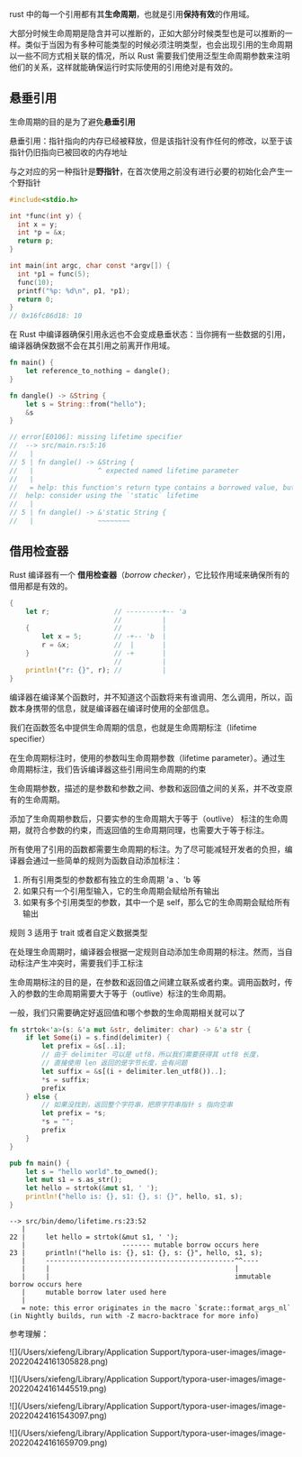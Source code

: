 rust 中的每一个引用都有其**生命周期**，也就是引用**保持有效**的作用域。

大部分时候生命周期是隐含并可以推断的，正如大部分时候类型也是可以推断的一样。类似于当因为有多种可能类型的时候必须注明类型，也会出现引用的生命周期以一些不同方式相关联的情况，所以 Rust 需要我们使用泛型生命周期参数来注明他们的关系，这样就能确保运行时实际使用的引用绝对是有效的。

## 悬垂引用

生命周期的目的是为了避免**悬垂引用**

悬垂引用：指针指向的内存已经被释放，但是该指针没有作任何的修改，以至于该指针仍旧指向已被回收的内存地址

与之对应的另一种指针是**野指针**，在首次使用之前没有进行必要的初始化会产生一个野指针

```c
#include<stdio.h>

int *func(int y) {
  int x = y;
  int *p = &x;
  return p;
}

int main(int argc, char const *argv[]) {
  int *p1 = func(5);
  func(10);
  printf("%p: %d\n", p1, *p1);
  return 0;
}
// 0x16fc86d18: 10
```

在 Rust 中编译器确保引用永远也不会变成悬垂状态：当你拥有一些数据的引用，编译器确保数据不会在其引用之前离开作用域。

```rust
fn main() {
    let reference_to_nothing = dangle();
}

fn dangle() -> &String {
    let s = String::from("hello");
    &s
}

// error[E0106]: missing lifetime specifier
// 	--> src/main.rs:5:16
// 	 |
// 5 | fn dangle() -> &String {
//   |                ^ expected named lifetime parameter
//	 |
//   = help: this function's return type contains a borrowed value, but there is no value for it to be borrowed from
//  help: consider using the `'static` lifetime
//   |
// 5 | fn dangle() -> &'static String {
//   |                ~~~~~~~~
```

## 借用检查器

Rust 编译器有一个 **借用检查器**（*borrow checker*），它比较作用域来确保所有的借用都是有效的。

```rust
{
    let r;                // ---------+-- 'a
                          //          |
    {                     //          |
        let x = 5;        // -+-- 'b  |
        r = &x;           //  |       |
    }                     // -+       |
                          //          |
    println!("r: {}", r); //          |
}                         
```







编译器在编译某个函数时，并不知道这个函数将来有谁调用、怎么调用，所以，函数本身携带的信息，就是编译器在编译时使用的全部信息。



我们在函数签名中提供生命周期的信息，也就是生命周期标注（lifetime specifier）





在生命周期标注时，使用的参数叫生命周期参数（lifetime parameter）。通过生命周期标注，我们告诉编译器这些引用间生命周期的约束



生命周期参数，描述的是参数和参数之间、参数和返回值之间的关系，并不改变原有的生命周期。



添加了生命周期参数后，只要实参的生命周期大于等于（outlive） 标注的生命周期，就符合参数的约束，而返回值的生命周期同理，也需要大于等于标注。





所有使用了引用的函数都需要生命周期的标注。为了尽可能减轻开发者的负担，编译器会通过一些简单的规则为函数自动添加标注：

1. 所有引用类型的参数都有独立的生命周期  'a 、'b 等
2. 如果只有一个引用型输入，它的生命周期会赋给所有输出
3. 如果有多个引用类型的参数，其中一个是 self，那么它的生命周期会赋给所有输出

规则 3 适用于 trait 或者自定义数据类型





在处理生命周期时，编译器会根据一定规则自动添加生命周期的标注。然而，当自动标注产生冲突时，需要我们手工标注





生命周期标注的目的是，在参数和返回值之间建立联系或者约束。调用函数时，传入的参数的生命周期需要大于等于（outlive）标注的生命周期。



一般，我们只需要确定好返回值和哪个参数的生命周期相关就可以了



```rust
fn strtok<'a>(s: &'a mut &str, delimiter: char) -> &'a str {
    if let Some(i) = s.find(delimiter) {
        let prefix = &s[..i];
        // 由于 delimiter 可以是 utf8，所以我们需要获得其 utf8 长度，
        // 直接使用 len 返回的是字节长度，会有问题
        let suffix = &s[(i + delimiter.len_utf8())..];
        *s = suffix;
        prefix
    } else {
        // 如果没找到，返回整个字符串，把原字符串指针 s 指向空串
        let prefix = *s;
        *s = "";
        prefix
    }
}

pub fn main() {
    let s = "hello world".to_owned();
    let mut s1 = s.as_str();
    let hello = strtok(&mut s1, ' ');
    println!("hello is: {}, s1: {}, s: {}", hello, s1, s);
}
```



```shell
--> src/bin/demo/lifetime.rs:23:52
   |
22 |     let hello = strtok(&mut s1, ' ');
   |                        ------- mutable borrow occurs here
23 |     println!("hello is: {}, s1: {}, s: {}", hello, s1, s);
   |     -----------------------------------------------^^----
   |     |                                              |
   |     |                                              immutable borrow occurs here
   |     mutable borrow later used here
   |
   = note: this error originates in the macro `$crate::format_args_nl` (in Nightly builds, run with -Z macro-backtrace for more info)
```



参考理解：

![](/Users/xiefeng/Library/Application Support/typora-user-images/image-20220424161305828.png)



![](/Users/xiefeng/Library/Application Support/typora-user-images/image-20220424161445519.png)



![](/Users/xiefeng/Library/Application Support/typora-user-images/image-20220424161543097.png)



![](/Users/xiefeng/Library/Application Support/typora-user-images/image-20220424161659709.png)
